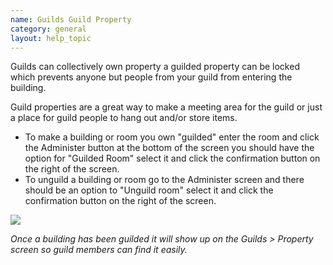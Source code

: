 ```yaml
---
name: Guilds Guild Property
category: general
layout: help_topic
---
```

Guilds can collectively own property a guilded property can be locked which prevents anyone but people from your guild from entering the building.

Guild properties are a great way to make a meeting area for the guild or just a place for guild people to hang out and/or store items.

*   To make a building or room you own "guilded" enter the room and click the Administer button at the bottom of the screen you should have the option for "Guilded Room" select it and click the confirmation button on the right of the screen.
*   To unguild a building or room go to the Administer screen and there should be an option to "Unguild room" select it and click the confirmation button on the right of the screen.

[![](https://lohcdn.com/images/t_guildsproperty.jpg)](https://lohcdn.com/images/guildsproperty.jpg)

_Once a building has been guilded it will show up on the Guilds > Property screen so guild members can find it easily._